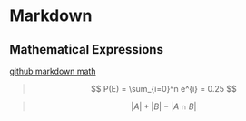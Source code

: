 # Markdown
## Mathematical Expressions

[github markdown math](https://docs.github.com/en/get-started/writing-on-github/working-with-advanced-formatting/writing-mathematical-expressions)

> $$ P(E) = \sum_{i=0}^n e^{i} = 0.25 $$


> $$ |A| + |B| - |A \cap B| $$